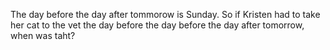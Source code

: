 The day before the day after tommorow is Sunday. So if Kristen had to take her
cat to the vet the day before the day before the day after tomorrow, when was taht?
